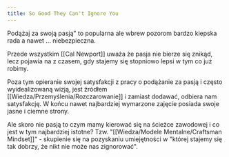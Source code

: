 ```yaml
---
title: So Good They Can't Ignore You
---
```


Podążaj za swoją pasją" to popularna ale wbrew pozorom bardzo kiepska rada a nawet ... niebezpieczna. 

Przede wszystkim [[Cal Newport]] uważa że pasja nie bierze się znikąd, lecz pojawia na z czasem, gdy stajemy się stopniowo lepsi w tym co już robimy.

Poza tym opieranie swojej satysfakcji z pracy o podążanie za pasją i często wyidealizowaną wizją, jest źródłem [[Wiedza/Przemyślenia/Rozczarowanie]] i zamiast dodawać, odbiera nam satysfakcję. W końcu nawet najbardziej wymarzone zajęcie posiada swoje jasne i ciemne strony.

Ale skoro nie pasją to czym mamy kierować się na ścieżce zawodowej i co jest w tym najbardziej istotne? Tzw. "[[Wiedza/Modele Mentalne/Craftsman Mindset]]" - skupienie się na pozyskaniu umiejętności w "której stajemy się tak dobrzy, że nikt nie może nas zignorować".